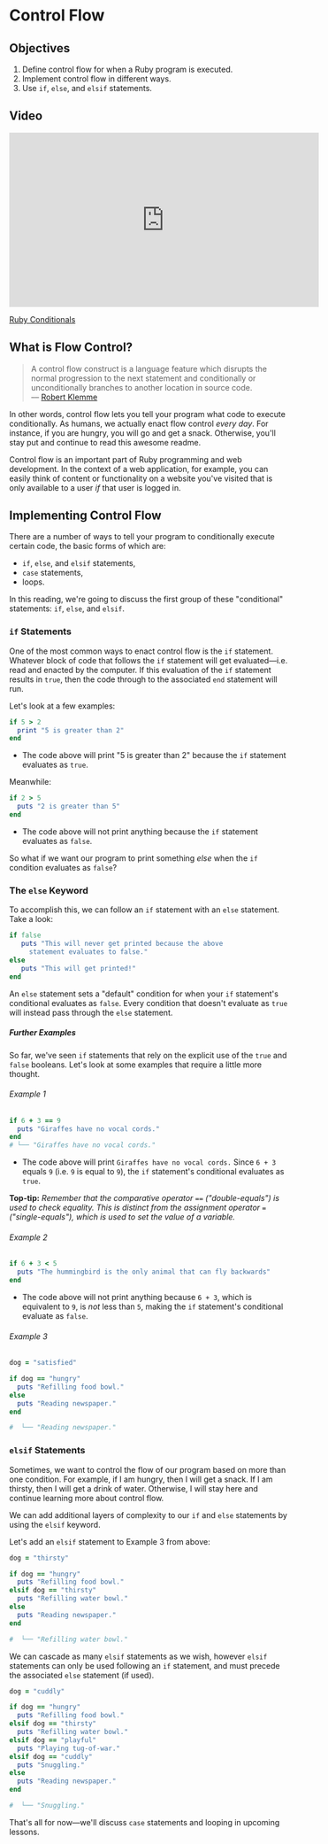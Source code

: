 # Control Flow

## Objectives
1. Define control flow for when a Ruby program is executed.
2. Implement control flow in different ways.
3. Use `if`, `else`, and `elsif` statements.

## Video
<iframe width="560" height="315" src="https://www.youtube.com/embed/dcNgPOZCaBk" frameborder="0"
allowfullscreen></iframe><p><a href="https://www.youtube.com/watch?v=dcNgPOZCaBk">Ruby Conditionals</a></p>

## What is Flow Control?
> A control flow construct is a language feature which disrupts the normal progression to the next statement and conditionally or unconditionally branches to another location in source code.                                
> –– [Robert Klemme](http://blog.rubybestpractices.com/posts/rklemme/004-Control_Flow.html)

In other words, control flow lets you tell your program what code to execute conditionally. As humans, we actually enact flow control *every day*. For instance, if you are hungry, you will go and get a snack. Otherwise, you'll stay put and continue to read this awesome readme.

Control flow is an important part of Ruby programming and web development. In the context of a web application, for example, you can easily think of content or functionality on a website you've visited that is only available to a user *if* that user is logged in.

## Implementing Control Flow

There are a number of ways to tell your program to conditionally execute certain code, the basic forms of which are:

* `if`, `else`, and `elsif` statements,
* `case` statements,
* loops.

In this reading, we're going to discuss the first group of these "conditional" statements: `if`, `else`, and `elsif`.

### `if` Statements

One of the most common ways to enact control flow is the `if` statement. Whatever block of code that follows the `if` statement will get evaluated—i.e. read and enacted by the computer. If this evaluation of the `if` statement results in `true`, then the code through to the associated `end` statement will run.

Let's look at a few examples:

```ruby
if 5 > 2
  print "5 is greater than 2"
end
```
* The code above will print "5 is greater than 2" because the `if` statement evaluates as `true`.

Meanwhile:

```ruby
if 2 > 5
  puts "2 is greater than 5"
end
```
* The code above will not print anything because the `if` statement evaluates as `false`.

So what if we want our program to print something *else* when the `if` condition evaluates as `false`?

### The `else` Keyword

To accomplish this, we can follow an `if` statement with an `else` statement. Take a look:

```ruby
if false
   puts "This will never get printed because the above
     statement evaluates to false."
else
   puts "This will get printed!"
end
```

An `else` statement sets a "default" condition for when your `if` statement's conditional evaluates as `false`. Every condition that doesn't evaluate as `true` will instead pass through the `else` statement.

##### Further Examples

So far, we've seen `if` statements that rely on the explicit use of the `true` and `false` booleans. Let's look at some examples that require a little more thought.

###### Example 1

```ruby
if 6 + 3 == 9
  puts "Giraffes have no vocal cords."
end
# └── "Giraffes have no vocal cords."
```
* The code above will print `Giraffes have no vocal cords.` Since `6 + 3` equals `9` (i.e. `9` is equal to `9`), the `if` statement's conditional evaluates as `true`.

**Top-tip:** *Remember that the comparative operator* `==` *("double-equals") is used to check equality. This is distinct from the assignment operator* `=`*("single-equals"), which is used to set the value of a variable.*

###### Example 2

```ruby
if 6 + 3 < 5
  puts "The hummingbird is the only animal that can fly backwards"
end
```
* The code above will not print anything because `6 + 3`, which is equivalent to `9`, is *not* less than `5`, making the `if` statement's conditional evaluate as `false`.

###### Example 3

```ruby
dog = "satisfied"

if dog == "hungry"
  puts "Refilling food bowl."
else
  puts "Reading newspaper."
end

#  └── "Reading newspaper."
```
### `elsif` Statements

Sometimes, we want to control the flow of our program based on more than one condition. For example, if I am hungry, then I will get a snack. If I am thirsty, then I will get a drink of water. Otherwise, I will stay here and continue learning more about control flow.

We can add additional layers of complexity to our `if` and `else` statements by using the `elsif` keyword.

Let's add an `elsif` statement to Example 3 from above:

```ruby
dog = "thirsty"

if dog == "hungry"
  puts "Refilling food bowl."
elsif dog == "thirsty"
  puts "Refilling water bowl."
else
  puts "Reading newspaper."
end

#  └── "Refilling water bowl."
```

We can cascade as many `elsif` statements as we wish, however `elsif` statements can only be used following an `if` statement, and must precede the associated `else` statement (if used).

```ruby
dog = "cuddly"

if dog == "hungry"
  puts "Refilling food bowl."
elsif dog == "thirsty"
  puts "Refilling water bowl."
elsif dog == "playful"
  puts "Playing tug-of-war."
elsif dog == "cuddly"
  puts "Snuggling."
else
  puts "Reading newspaper."
end

#  └── "Snuggling."
```

That's all for now—we'll discuss `case` statements and looping in upcoming lessons.
